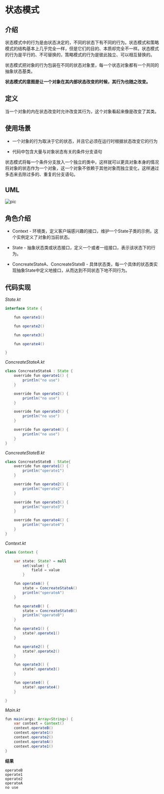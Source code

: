 # 状态模式

## 介绍

  状态模式中的行为是由状态决定的，不同的状态下有不同的行为。状态模式和策略模式的结构基本上几乎完全一样，但是它们的目的、本质却完全不一样。状态模式的行为是平行的、不可替换的，策略模式的行为是彼此独立、可以相互替换的。

  状态模式把对象的行为包装在不同的状态对象里，每一个状态对象都有一个共同的抽象状态基类。

  **状态模式的意图是让一个对象在其内部状态改变的时候，其行为也随之改变。**

## 定义

  当一个对象的内在状态改变时允许改变其行为，这个对象看起来像是改变了其类。

## 使用场景

  * 一个对象的行为取决于它的状态，并且它必须在运行时根据状态改变它的行为

  * 代码中包含大量与对象状态有关的条件分支语句

状态模式将每一个条件分支放入一个独立的类中，这样就可以更具对象本身的情况将对象的状态作为一个对象，这一个对象不依赖于其他对象而独立变化，这样通过多态来去除过多的、重复的分支语句。

## UML

![pic](https://www.processon.com/chart_image/58185716e4b09047a835f0cf.png)

## 角色介绍

* Context - 环境类，定义客户端感兴趣的接口，维护一个State子类的示例，这个实例定义了对象的当前状态。

* State - 抽象状态类或状态接口，定义一个或者一组接口，表示该状态下的行为。

* ConcreateStateA、ConcreateStateB - 具体状态类，每一个具体的状态类实现抽象State中定义地接口，从而达到不同状态下地不同行为。

## 代码实现

*State.kt*
```Java
interface State {

    fun operate1()

    fun operate2()

    fun operate3()

    fun operate4()

}
```

*ConcreateStateA.kt*
```Java
class ConcreateStateA : State {
    override fun operate1() {
        println("no use")
    }

    override fun operate2() {
        println("no use")
    }

    override fun operate3() {
        println("no use")
    }

    override fun operate4() {
        println("no use")
    }
}
```

*ConcreateStateB.kt*
```Java
class ConcreateStateB : State{
    override fun operate1() {
        println("operate1")
    }

    override fun operate2() {
        println("operate2")
    }

    override fun operate3() {
        println("operate3")
    }

    override fun operate4() {
        println("operate4")
    }
}
```

*Context.kt*
```Java
class Context {

    var state: State? = null
        set(value) {
            field = value
        }

    fun operateA() {
        state = ConcreateStateA()
        println("operateA")
    }

    fun operateB() {
        state = ConcreateStateB()
        println("operateB")
    }

    fun operate1() {
        state?.operate1()
    }

    fun operate2() {
        state?.operate2()
    }

    fun operate3() {
        state?.operate3()
    }

    fun operate4() {
        state?.operate4()
    }

}
```

*Main.kt*
```Java
fun main(args: Array<String>) {
    var context = Context()
    context.operateB()
    context.operate1()
    context.operate2()
    context.operateA()
    context.operate1()
}
```

**结果**
```
operateB
operate1
operate2
operateA
no use
```
